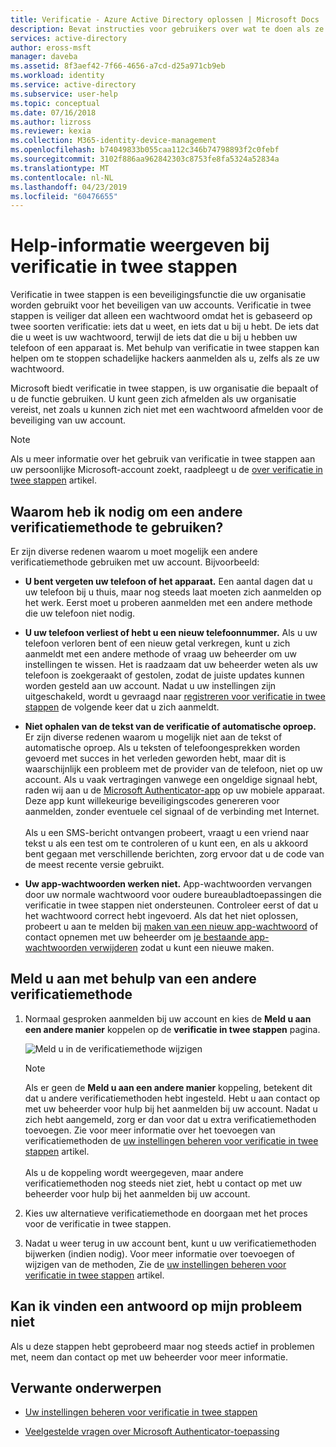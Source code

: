 ```yaml
---
title: Verificatie - Azure Active Directory oplossen | Microsoft Docs
description: Bevat instructies voor gebruikers over wat te doen als ze worden uitgevoerd in een probleem met Azure multi-factor Authentication en verificatie in twee stappen.
services: active-directory
author: eross-msft
manager: daveba
ms.assetid: 8f3aef42-7f66-4656-a7cd-d25a971cb9eb
ms.workload: identity
ms.service: active-directory
ms.subservice: user-help
ms.topic: conceptual
ms.date: 07/16/2018
ms.author: lizross
ms.reviewer: kexia
ms.collection: M365-identity-device-management
ms.openlocfilehash: b74049833b055caa112c346b74798893f2c0febf
ms.sourcegitcommit: 3102f886aa962842303c8753fe8fa5324a52834a
ms.translationtype: MT
ms.contentlocale: nl-NL
ms.lasthandoff: 04/23/2019
ms.locfileid: "60476655"
---
```

# <a name="get-help-with-two-step-verification"></a>Help-informatie weergeven bij verificatie in twee stappen

Verificatie in twee stappen is een beveiligingsfunctie die uw organisatie worden gebruikt voor het beveiligen van uw accounts. Verificatie in twee stappen is veiliger dat alleen een wachtwoord omdat het is gebaseerd op twee soorten verificatie: iets dat u weet, en iets dat u bij u hebt. De iets dat die u weet is uw wachtwoord, terwijl de iets dat die u bij u hebben uw telefoon of een apparaat is. Met behulp van verificatie in twee stappen kan helpen om te stoppen schadelijke hackers aanmelden als u, zelfs als ze uw wachtwoord.

Microsoft biedt verificatie in twee stappen, is uw organisatie die bepaalt of u de functie gebruiken. U kunt geen zich afmelden als uw organisatie vereist, net zoals u kunnen zich niet met een wachtwoord afmelden voor de beveiliging van uw account.

>[!Note]
>Als u meer informatie over het gebruik van verificatie in twee stappen aan uw persoonlijke Microsoft-account zoekt, raadpleegt u de [over verificatie in twee stappen](https://support.microsoft.com/help/12408/microsoft-account-about-two-step-verification) artikel.

## <a name="why-do-i-need-to-use-another-verification-method"></a>Waarom heb ik nodig om een andere verificatiemethode te gebruiken?

Er zijn diverse redenen waarom u moet mogelijk een andere verificatiemethode gebruiken met uw account. Bijvoorbeeld:

- **U bent vergeten uw telefoon of het apparaat.** Een aantal dagen dat u uw telefoon bij u thuis, maar nog steeds laat moeten zich aanmelden op het werk. Eerst moet u proberen aanmelden met een andere methode die uw telefoon niet nodig.

- **U uw telefoon verliest of hebt u een nieuw telefoonnummer.** Als u uw telefoon verloren bent of een nieuw getal verkregen, kunt u zich aanmeldt met een andere methode of vraag uw beheerder om uw instellingen te wissen. Het is raadzaam dat uw beheerder weten als uw telefoon is zoekgeraakt of gestolen, zodat de juiste updates kunnen worden gesteld aan uw account. Nadat u uw instellingen zijn uitgeschakeld, wordt u gevraagd naar [registreren voor verificatie in twee stappen](multi-factor-authentication-end-user-first-time.md) de volgende keer dat u zich aanmeldt.

- **Niet ophalen van de tekst van de verificatie of automatische oproep.** Er zijn diverse redenen waarom u mogelijk niet aan de tekst of automatische oproep. Als u teksten of telefoongesprekken worden gevoerd met succes in het verleden geworden hebt, maar dit is waarschijnlijk een probleem met de provider van de telefoon, niet op uw account. Als u vaak vertragingen vanwege een ongeldige signaal hebt, raden wij aan u de [Microsoft Authenticator-app](user-help-auth-app-download-install.md) op uw mobiele apparaat. Deze app kunt willekeurige beveiligingscodes genereren voor aanmelden, zonder eventuele cel signaal of de verbinding met Internet.<br><br>Als u een SMS-bericht ontvangen probeert, vraagt u een vriend naar tekst u als een test om te controleren of u kunt een, en als u akkoord bent gegaan met verschillende berichten, zorg ervoor dat u de code van de meest recente versie gebruikt.

- **Uw app-wachtwoorden werken niet.** App-wachtwoorden vervangen door uw normale wachtwoord voor oudere bureaubladtoepassingen die verificatie in twee stappen niet ondersteunen. Controleer eerst of dat u het wachtwoord correct hebt ingevoerd. Als dat het niet oplossen, probeert u aan te melden bij [maken van een nieuw app-wachtwoord](multi-factor-authentication-end-user-app-passwords.md) of contact opnemen met uw beheerder om [je bestaande app-wachtwoorden verwijderen](../authentication/howto-mfa-userdevicesettings.md) zodat u kunt een nieuwe maken.

## <a name="sign-in-using-another-verification-method"></a>Meld u aan met behulp van een andere verificatiemethode

1. Normaal gesproken aanmelden bij uw account en kies de **Meld u aan een andere manier** koppelen op de **verificatie in twee stappen** pagina.

    ![Meld u in de verificatiemethode wijzigen](./media/multi-factor-authentication-end-user-troubleshoot/two-factor-auth-signin-another-way.png)

    >[!Note]
    >Als er geen de **Meld u aan een andere manier** koppeling, betekent dit dat u andere verificatiemethoden hebt ingesteld. Hebt u aan contact op met uw beheerder voor hulp bij het aanmelden bij uw account. Nadat u zich hebt aangemeld, zorg er dan voor dat u extra verificatiemethoden toevoegen. Zie voor meer informatie over het toevoegen van verificatiemethoden de [uw instellingen beheren voor verificatie in twee stappen](multi-factor-authentication-end-user-manage-settings.md) artikel.<br><br>Als u de koppeling wordt weergegeven, maar andere verificatiemethoden nog steeds niet ziet, hebt u contact op met uw beheerder voor hulp bij het aanmelden bij uw account.

2. Kies uw alternatieve verificatiemethode en doorgaan met het proces voor de verificatie in twee stappen.

3. Nadat u weer terug in uw account bent, kunt u uw verificatiemethoden bijwerken (indien nodig). Voor meer informatie over toevoegen of wijzigen van de methoden, Zie de [uw instellingen beheren voor verificatie in twee stappen](multi-factor-authentication-end-user-manage-settings.md) artikel.

## <a name="i-didnt-find-an-answer-to-my-problem"></a>Kan ik vinden een antwoord op mijn probleem niet

Als u deze stappen hebt geprobeerd maar nog steeds actief in problemen met, neem dan contact op met uw beheerder voor meer informatie.

## <a name="related-topics"></a>Verwante onderwerpen

* [Uw instellingen beheren voor verificatie in twee stappen](multi-factor-authentication-end-user-manage-settings.md)

* [Veelgestelde vragen over Microsoft Authenticator-toepassing](user-help-auth-app-faq.md)
